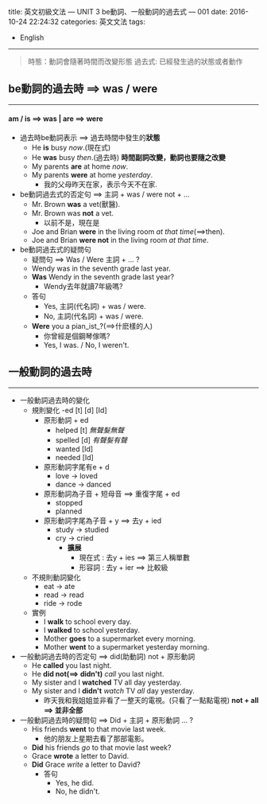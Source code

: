 title: 英文初級文法 — UNIT 3 be動詞、一般動詞的過去式 — 001 
date: 2016-10-24 22:24:32
categories: 英文文法 
tags:
- English 

---
> 時態：動詞會隨著時間而改變形態
> 過去式: 已經發生過的狀態或者動作 

<!--more-->

## be動詞的過去時 ==> was / were
---

#### am / is ==> was | are ==> were
- 過去時be動詞表示 ==> 過去時間中發生的**狀態** 
    - He **is** busy _now_.(現在式)
    - He **was** busy _then_.(過去時)
     **時間副詞改變，動詞也要隨之改變**
    - My parents **are** at home _now_.
    - My parents **were** at home _yesterday_.
        - 我的父母昨天在家，表示今天不在家.
- be動詞過去式的否定句 ==> 主詞 + was / were not + ...
    - Mr. Brown **was** a vet(獸醫). 
    - Mr. Brown was **not** a vet.
        - 以前不是，現在是
    - Joe and Brian **were** in the living room _at that time_(==>then).
    - Joe and Brian **were not** in the living room _at that time_.
- be動詞過去式的疑問句 
    - 疑問句 ==> Was / Were 主詞 + ... ?
    - Wendy was in the seventh grade last year.
    - **Was** Wendy in the seventh grade last year?
        - Wendy去年就讀7年級嗎?
    - 答句
        - Yes, 主詞(代名詞) + was / were.
        - No, 主詞(代名詞) + was / were.
    - **Were** you a pian_ist_?(==>什麽樣的人)
        - 你曾經是個鋼琴傢嗎?
        - Yes, I was. / No, I weren't.

## 一般動詞的過去時
---

- 一般動詞過去時的變化
    - 規則變化 -ed [t] [d] [Id]
        - 原形動詞 + ed
            - helped [t] _無聲髮無聲_
            - spelled [d] _有聲髮有聲_
            - wanted [Id]
            - needed [Id] 
        - 原形動詞字尾有e + d
            - love -> loved
            - dance -> danced
        - 原形動詞為子音 + 短母音 ==> 重復字尾 + ed
            - stopped
            - planned
        - 原形動詞字尾為子音 + y ==> 去y + ied
            - study -> studied
            - cry -> cried
                - **擴展**
                    - 現在式 : 去y + ies ==> 第三人稱單數
                    - 形容詞 : 去y + ier ==> 比較級
    - 不規則動詞變化
        - eat -> ate
        - read -> read
        - ride -> rode
    - 實例 
        - I **walk** to school every day.
        - I **walked** to school yesterday.
        - Mother **goes** to a supermarket every morning. 
        - Mother **went** to a supermarket yesterday morning.
- 一般動詞過去時的否定句 ==> did(助動詞) not + 原形動詞
    - He **called** you last night.
    - He **did not(==> didn't)** _call_ you last night.
    - My sister and I **watched** TV all day yesterday.
    - My sister and I **didn't** _watch_ TV _all_ day yesterday.
        - 昨天我和我姐姐並非看了一整天的電視。(只看了一點點電視)
          **not + all ==> 並非全部**
- 一般動詞過去時的疑問句 ==> Did + 主詞 + 原形動詞 ... ?
    - His friends **went** to that movie last week.
        - 他的朋友上星期去看了那部電影。
    - **Did** his friends _go_ to that movie last week?
    - Grace **wrote** a letter to David.
    - **Did** Grace _write_ a letter to David?
        - 答句
            - Yes, he did.
            - No, he didn't.















































